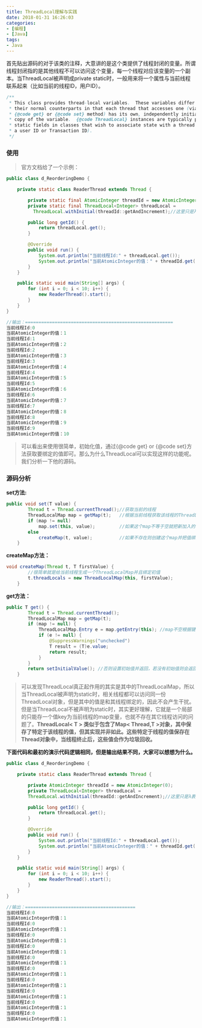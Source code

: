 ```yaml
---
title: ThreadLocal理解与实践
date: 2018-01-31 16:26:03
categories: 
- [编程]
- [Java]
tags:
- Java
---
```




​		首先贴出源码的对于该类的注释，大意讲的是这个类提供了线程封闭的变量。所谓线程封闭指的是其他线程不可以访问这个变量，每一个线程对应该变量的一个副本。当ThreadLocal被声明成private static时，一般用来将一个属性与当前线程联系起来（比如当前的线程ID，用户ID）。

```java
/**
 * This class provides thread-local variables.  These variables differ from
 * their normal counterparts in that each thread that accesses one (via its
 * {@code get} or {@code set} method) has its own, independently initialized
 * copy of the variable.  {@code ThreadLocal} instances are typically private
 * static fields in classes that wish to associate state with a thread (e.g.,
 * a user ID or Transaction ID).
 */
```

### 使用

> 官方文档给了一个示例：

```java
public class d_ReorderingDemo {

    private static class ReaderThread extends Thread {

        private static final AtomicInteger threadId = new AtomicInteger(0);
        private static final ThreadLocal<Integer> threadLocal =
          ThreadLocal.withInitial(threadId::getAndIncrement);//这里只是λ表达式的初始化形式

        public long getId() {
            return threadLocal.get();
        }

        @Override
        public void run() {
            System.out.println("当前线程Id:" + threadLocal.get());
            System.out.println("当前AtomicInteger的值：" + threadId.get());
        }
    }

    public static void main(String[] args) {
        for (int i = 0; i < 10; i++) {
            new ReaderThread().start();
        }
    }
}

//输出：=======================================================
当前线程Id:0
当前AtomicInteger的值：1
当前线程Id:1
当前AtomicInteger的值：2
当前线程Id:2
当前AtomicInteger的值：3
当前线程Id:3
当前AtomicInteger的值：4
当前线程Id:4
当前AtomicInteger的值：5
当前线程Id:5
当前AtomicInteger的值：6
当前线程Id:6
当前AtomicInteger的值：7
当前线程Id:7
当前AtomicInteger的值：8
当前线程Id:8
当前AtomicInteger的值：9
当前线程Id:9
当前AtomicInteger的值：10
```

> 可以看出来使用很简单，初始化值，通过{@code get} or {@code set}方法获取要绑定的值即可。那么为什么ThreadLocal可以实现这样的功能呢。我们分析一下他的源码。

### 源码分析

**set方法:**

```java
public void set(T value) {
        Thread t = Thread.currentThread();//获取当前的线程
        ThreadLocalMap map = getMap(t);   //根据当前线程获取该线程的ThreadLocalMap
        if (map != null)
            map.set(this, value);		  //如果这个map不等于空就把新加入的值和当前线程绑定
        else
            createMap(t, value);		  //如果不存在则创建这个map并把值绑定
    }
```

**createMap方法：**

```java
void createMap(Thread t, T firstValue) {
  		//很简单就是给当前线程生成一个ThreadLocalMap并且绑定初值
        t.threadLocals = new ThreadLocalMap(this, firstValue);
    }
```

**get方法：**

```java
public T get() {
        Thread t = Thread.currentThread();
        ThreadLocalMap map = getMap(t);
        if (map != null) {
            ThreadLocalMap.Entry e = map.getEntry(this); //map不空根据键取值
            if (e != null) {
                @SuppressWarnings("unchecked")
                T result = (T)e.value;
                return result;
            }
        }
        return setInitialValue(); //否则设置初始值并返回，若没有初始值则会返回空
    }
```

> 可以发现ThreadLocal真正起作用的其实是其中的ThreadLocalMap，所以当ThreadLocal被声明为static时，相关线程都可以访问同一份ThreadLocal对象，但是其中的值是和其线程绑定的，因此不会产生干扰。但是当ThreadLocal不被声明为static时，其实更好理解，它就是一个局部的只能存一个值key为当前线程的map变量，也就不存在其它线程访问的问题了。**ThreadLocal< T > 类似于包含了Map< Thread,T >对象，其中保存了特定于该线程的值，但其实现并非如此。这些特定于线程的值保存在Thread对象中，当线程终止后，这些值会作为垃圾回收。** 

**下面代码和最初的演示代码逻辑相同，但是输出结果不同，大家可以想想为什么。**

```java
public class d_ReorderingDemo {

    private static class ReaderThread extends Thread {

        private AtomicInteger threadId = new AtomicInteger(0);
        private ThreadLocal<Integer> threadLocal =
        ThreadLocal.withInitial(threadId::getAndIncrement);//这里只是λ表达式的初始化形式

        public long getId() {
            return threadLocal.get();
        }

        @Override
        public void run() {
            System.out.println("当前线程Id:" + threadLocal.get());
            System.out.println("当前AtomicInteger的值：" + threadId.get());
        }
    }

    public static void main(String[] args) {
        for (int i = 0; i < 10; i++) {
            new ReaderThread().start();
        }
    }
}

//输出：=========================================
当前线程Id:0
当前AtomicInteger的值：1
当前线程Id:0
当前AtomicInteger的值：1
当前线程Id:0
当前AtomicInteger的值：1
当前线程Id:0
当前AtomicInteger的值：1
当前线程Id:0
当前AtomicInteger的值：1
当前线程Id:0
当前AtomicInteger的值：1
当前线程Id:0
当前AtomicInteger的值：1
当前线程Id:0
当前AtomicInteger的值：1
当前线程Id:0
当前AtomicInteger的值：1
当前线程Id:0
当前AtomicInteger的值：1
```

